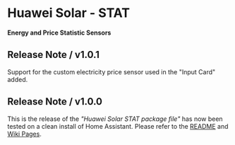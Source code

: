 # Huawei Solar - STAT

**Energy and Price Statistic Sensors**

## Release Note / v1.0.1

Support for the custom electricity price sensor used in the "Input Card" added.

## Release Note / v1.0.0

This is the release of the *"Huawei Solar STAT package file"* has now been tested on a clean install of Home Assistant. Please refer to the [README](https://github.com/JensenNick/huawei_solar_stat/blob/main/README.md) and [Wiki Pages](https://github.com/JensenNick/huawei_solar_stat/wiki).
